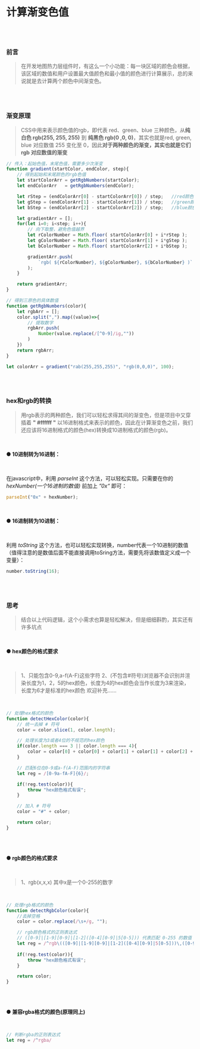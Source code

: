 # 计算渐变色值

</br>
</br>

### 前言
> 在开发地图热力层组件时，有这么一个小功能：每一块区域的颜色会根据，该区域的数值和用户设置最大值颜色和最小值的颜色进行计算展示，总的来说就是去计算两个颜色中间渐变色。

</br>
</br>



### 渐变原理
> CSS中用来表示颜色值的rgb，即代表 red、green、blue 三种颜色，从**纯白色 rgb(255, 255, 255)** 到 **纯黑色 rgb(0 ,0, 0)**，其实也就是red, green, blue 对应数值 255 变化至 0，因此**对于两种颜色的渐变，其实也就是它们 rgb 对应数值的渐变**

```javascript
// 传入：起始色值，末尾色值，需要多少次渐变
function gradient(startColor, endColor, step){
    // 得到起始和末尾颜色的rgb色值
    let startColorArr = getRgbNumbers(startColor);
    let endColorArr   = getRgbNumbers(endColor);

    let rStep = (endColorArr[0] - startColorArr[0]) / step;   //red颜色渐变的差值
    let gStep = (endColorArr[1] - startColorArr[1]) / step;   //green颜色渐变的差值
    let bStep = (endColorArr[2] - startColorArr[2]) / step;   //blue颜色渐变的差值

    let gradientArr = [];
    for(let i=0; i<step; i++){
        // 向下取整，避免色值越界
        let rColorNumber = Math.floor( startColorArr[0] + i*rStep );
        let gColorNumber = Math.floor( startColorArr[1] + i*gStep );
        let bColorNumber = Math.floor( startColorArr[2] + i*bStep );

        gradientArr.push(
            `rgb( ${rColorNumber}, ${gColorNumber}, ${bColorNumber} )`    
        );
    }

    return gradientArr;
}

// 得到三原色的具体数值
function getRgbNumbers(color){
    let rgbArr = [];
    color.split(",").map((value)=>{
        // 提取数字
        rgbArr.push(
            Number(value.replace(/[^0-9]/ig,""))
        )
    })
    return rgbArr;
}

let colorArr = gradient("rab(255,255,255)", "rgb(0,0,0)", 100);
```
</br>
</br>

### hex和rgb的转换
> 用rgb表示的两种颜色，我们可以轻松求得其间的渐变色，但是项目中又穿插着 **" #ffffff "** 以16进制格式来表示的颜色，因此在计算渐变色之前，我们还应该将16进制格式的颜色(hex)转换成10进制格式的颜色(rgb)。

</br>

**● 10进制转为16进制：**

</br>

在javascript中，利用 *parseInt* 这个方法，可以轻松实现。只需要在你的 *hexNumber(一个16进制的数值)* 前加上 *”0x“* 即可：

```javascript
parseInt("0x" + hexNumber);
```
</br>

**● 16进制转为10进制：**

</br>

利用 *toString* 这个方法，也可以轻松实现转换，number代表一个10进制的数值（值得注意的是数值后面不能直接调用toSring方法，需要先将该数值定义成一个变量）：

```javascript
number.toString(16);
```
</br>
</br>



### 思考
> 结合以上代码逻辑，这个小需求也算是轻松解决，但是细细斟酌，其实还有许多坑点

</br>

**● hex颜色的格式要求**

</br>

> 1、只能包含0-9,a-f(A-F)这些字符
> 2、(不包含#符号)浏览器不会识别并渲染长度为1，2，5的hex颜色，长度为4的hex颜色会当作长度为3来渲染，长度为6才是标准的hex颜色
> 欢迎补充......

</br>

```javascript
// 处理hex格式的颜色
function detectHexColor(color){
    // 统一去掉 # 符号
    color = color.slice(1, color.length);

    // 处理长度为3或者4位的不规范的hex颜色
	if(color.length === 3 || color.length === 4){
        color = color[0] + color[0] + color[1] + color[1] + color[2] + color[2];
    }

    // 匹配6位在0-9或a-f(A-F)范围内的字符串
    let reg = /[0-9a-fA-F]{6}/;

    if(!reg.test(color)){
        throw "hex颜色格式有误";
    }

    // 加入 # 符号
    color = "#" + color;

    return color;
}
```

</br>
</br>

**● rgb颜色的格式要求**

</br>

> 1、rgb(x,x,x) 其中x是一个0-255的数字

</br>

```javascript
// 处理rgb格式的颜色
function detectRgbColor(color){
    //去掉空格
    color = color.replace(/\s+/g, "");

    // rgb颜色格式的正则表达式
    // ([0-9]|[1-9][0-9]|[1-2]([0-4][0-9]|5[0-5])) 代表匹配 0-255 的数值
    let reg = /^rgb\(([0-9]|[1-9][0-9]|[1-2]([0-4][0-9]|5[0-5]))\,([0-9]|[1-9][0-9]|[1-2]([0-4][0-9]|5[0-5]))\,([0-9]|[1-9][0-9]|[1-2]([0-4][0-9]|5[0-5]))\)/;
    
    if(!reg.test(color)){
        throw "hex颜色格式有误";
    }

    return color;
}
```

</br>
</br>

**● 兼容rgba格式的颜色(原理同上)**

</br>

```javascript
// 判断rgba的正则表达式
let reg = /^rgba/
```